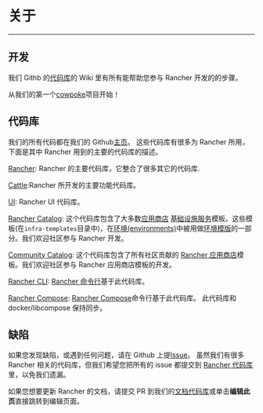 # 关于

---

## 开发

我们 Githb 的[代码库](https://github.com/rancher/rancher)的 Wiki 里有所有能帮助您参与 Rancher 开发的的步骤。

从我们的第一个[cowpoke](https://github.com/rancher/rancher/wiki/Cowpoke-1:-Getting-Started-with-Rancher)项目开始！

## 代码库

我们的所有代码都在我们的 Github[主页](https://github.com/rancher)。 这些代码库有很多为 Rancher 所用，下面是其中 Rancher 用到的主要的代码库的描述。

[Rancher](https://github.com/rancher/rancher): Rancher 的主要代码库，它整合了很多其它的代码库.

[Cattle](https://github.com/rancher/cattle):Rancher 所开发的主要功能代码库。

[UI](https://github.com/rancher/ui): Rancher UI 代码库。

[Rancher Catalog](https://github.com/rancher/rancher-catalog): 这个代码库包含了大多数[应用商店](/docs/rancher1/configurations/catalog/_index) [基础设施服务](/docs/rancher1/rancher-service/_index)模板。这些模板(在`infra-templates`目录中)，在[环境(environments)](/docs/rancher1/configurations/environments/_index)中被用做[环境模版](/docs/rancher1/configurations/environments/_index)的一部分。我们欢迎社区参与 Rancher 开发。

[Community Catalog](https://github.com/rancher/community-catalog): 这个代码库包含了所有社区贡献的 [Rancher 应用商店](/docs/rancher1/configurations/catalog/_index)模板。我们欢迎社区参与 Rancher 应用商店模板的开发。

[Rancher CLI](https://github.com/rancher/cli): [Rancher 命令行](/docs/rancher2/cli/_index)基于此代码库。

[Rancher Compose](https://github.com/rancher/rancher-compose): [Rancher Compose](/docs/rancher1/infrastructure/cattle/rancher-compose/_index)命令行基于此代码库。 此代码库和 docker/libcompose 保持同步。

## 缺陷

如果您发现缺陷，或遇到任何问题，请在 Github 上提[Issue](https://github.com/rancher/rancher/issues/new)。 虽然我们有很多 Rancher 相关的代码库，但我们希望您把所有的 issue 都提交到 [Rancher 代码库](https://github.com/rancher/rancher)里，以免我们遗漏。

如果您想要更新 Rancher 的文档，请提交 PR 到我们的[文档代码库](https://github.com/loganhz/loganhz.github.io)或单击**编辑此页**直接跳转到编辑页面。
